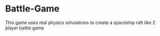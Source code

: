 # Battle-Game
This game uses real physics simulations to create a spaceship raft like 2 player battle game
